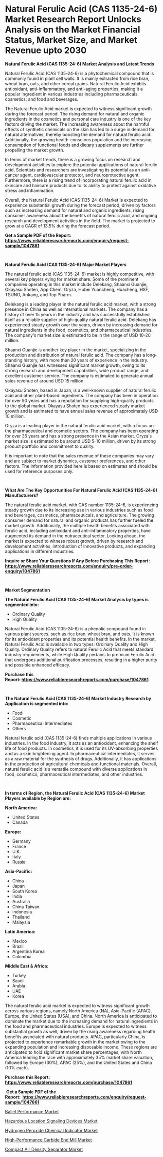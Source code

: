 <p><h1>Natural Ferulic Acid (CAS 1135-24-6) Market Research Report Unlocks Analysis on the Market Financial Status, Market Size, and Market Revenue upto 2030</h1></p><p><strong>Natural Ferulic Acid (CAS 1135-24-6) Market Analysis and Latest Trends</strong></p>
<p><p>Natural Ferulic Acid (CAS 1135-24-6) is a phytochemical compound that is commonly found in plant cell walls. It is mainly extracted from rice bran, wheat bran, oats, and other cereal grains. Natural Ferulic Acid exhibits antioxidant, anti-inflammatory, and anti-aging properties, making it a popular ingredient in various industries including pharmaceuticals, cosmetics, and food and beverages.</p><p>The Natural Ferulic Acid market is expected to witness significant growth during the forecast period. The rising demand for natural and organic ingredients in the cosmetics and personal care industry is one of the key factors driving the market. The increasing awareness about the harmful effects of synthetic chemicals on the skin has led to a surge in demand for natural alternatives, thereby boosting the demand for natural ferulic acid. Additionally, the growing health-conscious population and the increasing consumption of functional foods and dietary supplements are further propelling the market growth.</p><p>In terms of market trends, there is a growing focus on research and development activities to explore the potential applications of natural ferulic acid. Scientists and researchers are investigating its potential as an anti-cancer agent, cardiovascular protector, and neuroprotective agent. Furthermore, there is a rising trend of incorporating natural ferulic acid in skincare and haircare products due to its ability to protect against oxidative stress and inflammation.</p><p>Overall, the Natural Ferulic Acid (CAS 1135-24-6) Market is expected to experience substantial growth during the forecast period, driven by factors such as increasing demand for natural and organic ingredients, rising consumer awareness about the benefits of natural ferulic acid, and ongoing research and development activities in the field. The market is projected to grow at a CAGR of 13.5% during the forecast period.</p></p>
<p><strong>Get a Sample PDF of the Report:&nbsp; <a href="https://www.reliableresearchreports.com/enquiry/request-sample/1047861">https://www.reliableresearchreports.com/enquiry/request-sample/1047861</a></strong></p>
<p>&nbsp;</p>
<p><strong>Natural Ferulic Acid (CAS 1135-24-6) Major Market Players</strong></p>
<p><p>The natural ferulic acid (CAS 1135-24-6) market is highly competitive, with several key players vying for market share. Some of the prominent companies operating in this market include Delekang, Shaanxi Guanjie, Okayasu Shoten, App Chem, Oryza, Hubei Yuancheng, Huacheng, HSF, TSUNO, Ankang, and Top Pharm.</p><p>Delekang is a leading player in the natural ferulic acid market, with a strong presence in China as well as international markets. The company has a history of over 15 years in the industry and has successfully established itself as a reliable supplier of high-quality natural ferulic acid. Delekang has experienced steady growth over the years, driven by increasing demand for natural ingredients in the food, cosmetics, and pharmaceutical industries. The company's market size is estimated to be in the range of USD 10-20 million.</p><p>Shaanxi Guanjie is another key player in the market, specializing in the production and distribution of natural ferulic acid. The company has a long-standing history, with more than 20 years of experience in the industry. Shaanxi Guanjie has witnessed significant market growth, owing to its strong research and development capabilities, wide product range, and excellent customer service. The company is estimated to generate annual sales revenue of around USD 15 million.</p><p>Okayasu Shoten, based in Japan, is a well-known supplier of natural ferulic acid and other plant-based ingredients. The company has been in operation for over 50 years and has a reputation for supplying high-quality products to the global market. Okayasu Shoten has experienced steady market growth and is estimated to have annual sales revenue of approximately USD 10 million.</p><p>Oryza is a leading player in the natural ferulic acid market, with a focus on the pharmaceutical and cosmetic sectors. The company has been operating for over 35 years and has a strong presence in the Asian market. Oryza's market size is estimated to be around USD 5-10 million, driven by its strong product portfolio and commitment to quality.</p><p>It is important to note that the sales revenue of these companies may vary and are subject to market dynamics, customer preferences, and other factors. The information provided here is based on estimates and should be used for reference purposes only.</p></p>
<p>&nbsp;</p>
<p><strong>What Are The Key Opportunities For Natural Ferulic Acid (CAS 1135-24-6) Manufacturers?</strong></p>
<p><p>The natural ferulic acid market, with CAS number 1135-24-6, is experiencing steady growth due to its increasing use in various industries such as food and beverages, cosmetics, pharmaceuticals, and agriculture. The growing consumer demand for natural and organic products has further fueled the market growth. Additionally, the multiple health benefits associated with ferulic acid, including antioxidant and anti-inflammatory properties, have augmented its demand in the nutraceutical sector. Looking ahead, the market is expected to witness robust growth, driven by research and development activities, introduction of innovative products, and expanding applications in different industries.</p></p>
<p><strong>Inquire or Share Your Questions If Any Before Purchasing This Report: <a href="https://www.reliableresearchreports.com/enquiry/pre-order-enquiry/1047861">https://www.reliableresearchreports.com/enquiry/pre-order-enquiry/1047861</a></strong></p>
<p>&nbsp;</p>
<p><strong>Market Segmentation</strong></p>
<p><strong>The Natural Ferulic Acid (CAS 1135-24-6) Market Analysis by types is segmented into:</strong></p>
<p><ul><li>Ordinary Quality</li><li>High Quality</li></ul></p>
<p><p>Natural Ferulic Acid (CAS 1135-24-6) is a phenolic compound found in various plant sources, such as rice bran, wheat bran, and oats. It is known for its antioxidant properties and its potential health benefits. In the market, Natural Ferulic Acid is available in two types: Ordinary Quality and High Quality. Ordinary Quality refers to natural Ferulic Acid that meets standard industry requirements, while High Quality pertains to premium Ferulic Acid that undergoes additional purification processes, resulting in a higher purity and possible enhanced efficacy.</p></p>
<p><strong>Purchase this Report:&nbsp;<a href="https://www.reliableresearchreports.com/purchase/1047861">https://www.reliableresearchreports.com/purchase/1047861</a></strong></p>
<p>&nbsp;</p>
<p><strong>The Natural Ferulic Acid (CAS 1135-24-6) Market Industry Research by Application is segmented into:</strong></p>
<p><ul><li>Food</li><li>Cosmetic</li><li>Pharmaceutical Intermediates</li><li>Others</li></ul></p>
<p><p>Natural ferulic acid (CAS 1135-24-6) finds multiple applications in various industries. In the food industry, it acts as an antioxidant, enhancing the shelf life of food products. In cosmetics, it is used for its UV-absorbing properties and as a skin brightening agent. In pharmaceutical intermediates, it serves as a raw material for the synthesis of drugs. Additionally, it has applications in the production of agricultural chemicals and functional materials. Overall, natural ferulic acid is a versatile compound with diverse applications in food, cosmetics, pharmaceutical intermediates, and other industries.</p></p>
<p>&nbsp;</p>
<p><strong>In terms of Region, the Natural Ferulic Acid (CAS 1135-24-6) Market Players available by Region are:</strong></p>
<p>
    <p> <strong> North America: </strong>
        <ul>
            <li>United States</li>
            <li>Canada</li>
        </ul>
        </p> 
    <p> <strong> Europe: </strong>
        <ul>
            <li>Germany</li>
            <li>France</li>
            <li>U.K.</li>
            <li>Italy</li>
            <li>Russia</li>
        </ul>
        </p> 
    <p> <strong> Asia-Pacific: </strong>
        <ul>
            <li>China</li>
            <li>Japan</li>
            <li>South Korea</li>
            <li>India</li>
            <li>Australia</li>
            <li>China Taiwan</li>
            <li>Indonesia</li>
            <li>Thailand</li>
            <li>Malaysia</li>
        </ul>
        </p> 
    <p> <strong> Latin America: </strong>
        <ul>
            <li>Mexico</li>
            <li>Brazil</li>
            <li>Argentina Korea</li>
            <li>Colombia</li>
        </ul>
        </p> 
    <p> <strong> Middle East & Africa: </strong>
        <ul>
            <li>Turkey</li>
            <li>Saudi</li>
            <li>Arabia</li>
            <li>UAE</li>
            <li>Korea</li>
        </ul>
    </p>
    </p>
<p><p>The natural ferulic acid market is expected to witness significant growth across various regions, namely North America (NA), Asia-Pacific (APAC), Europe, the United States (USA), and China. North America is anticipated to dominate the market due to the increasing demand for natural ingredients in the food and pharmaceutical industries. Europe is expected to witness substantial growth as well, driven by the rising awareness regarding health benefits associated with natural products. APAC, particularly China, is projected to experience remarkable growth in the market owing to the expanding population and increasing disposable income. These regions are anticipated to hold significant market share percentages, with North America leading the race with approximately 35% market share valuation, followed by Europe (30%), APAC (25%), and the United States and China (10% each).</p></p>
<p><strong>Purchase this Report: <a href="https://www.reliableresearchreports.com/purchase/1047861">https://www.reliableresearchreports.com/purchase/1047861</a></strong></p>
<p>&nbsp;<strong>Get a Sample PDF of the Report:&nbsp;&nbsp;<a href="https://www.reliableresearchreports.com/enquiry/request-sample/1047861">https://www.reliableresearchreports.com/enquiry/request-sample/1047861</a></strong></p>
<p><strong></strong></p>
<p><p><a href="https://medium.com/@orinsmitham1985/ballet-performance-market-trends-and-market-analysis-forecasted-for-period-2023-2030-7013c0e6e9ee">Ballet Performance Market</a></p><p><a href="https://www.linkedin.com/pulse/hazardous-location-signaling-devices-market-size-share-m38he/">Hazardous Location Signaling Devices Market</a></p><p><a href="https://medium.com/@williammann19/hydrogen-peroxide-chemical-indicator-market-size-growth-forecast-2023-2030-641262f7c39e">Hydrogen Peroxide Chemical Indicator Market</a></p><p><a href="https://www.linkedin.com/pulse/high-performance-carbide-end-mill-market-size-growth-forecast-b9yte/">High-Performance Carbide End Mill Market</a></p><p><a href="https://www.linkedin.com/pulse/compact-air-density-separator-market-size-share-amp-trends-cqove/">Compact Air Density Separator Market</a></p></p>